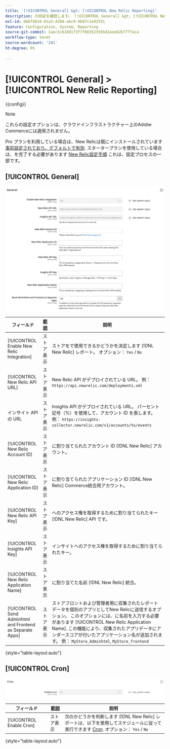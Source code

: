 ```yaml
---
title: '[!UICONTROL General] &gt; [!UICONTROL New Relic Reporting]'
description: の設定を確認します。 [!UICONTROL General] &gt; [!UICONTROL New Relic Reporting] コマース管理者のページ。
exl-id: d6bf4810-81a3-420d-abc9-9b87c1e92551
feature: Configuration, System, Reporting
source-git-commit: 1aec5c618d1f3f7f083523956d2aee62b777faca
workflow-type: tm+mt
source-wordcount: '241'
ht-degree: 0%

---
```


# [!UICONTROL General] > [!UICONTROL New Relic Reporting]

{{config}}

>[!NOTE]
>これらの設定オプションは、クラウドインフラストラクチャー上のAdobe Commerceには適用されません。
>
>Pro プランを利用している場合は、New Relicは既にインストールされています [事前設定されており、デフォルトで有効](https://experienceleague.adobe.com/docs/commerce-cloud-service/user-guide/monitor/new-relic/new-relic-service.html). スタータープランを使用している場合は、を完了する必要があります [New Relic設定手順](https://experienceleague.adobe.com/docs/commerce-cloud-service/user-guide/monitor/new-relic/account-management.html#configure-new-relic-for-starter-environment) これは、設定プロセスの一部です。

## [!UICONTROL General]

![一般](./assets/new-relic-reporting-general.png)<!-- zoom -->

<!-- [General](https://docs.magento.com/user-guide/reports/new-relic-reporting.html) -->

| フィールド | [範囲](../../getting-started/websites-stores-views.md#scope-settings) | 説明 |
|--- |--- |--- |
| [!UICONTROL Enable New Relic Integration] | ストア表示 | ストアをで使用できるかどうかを決定します [!DNL New Relic] レポート。 オプション： `Yes` / `No` |
| [!UICONTROL New Relic API URL] | ストア表示 | New Relic API がデプロイされている URL。 例： `https://api.newrelic.com/deployments.xml` |
| インサイト API の URL | ストア表示 | Insights API がデプロイされている URL。 パーセント記号（%）を使用して、アカウント ID を表します。 例： `https://insights-collector.newrelic.com/v1/accounts/%s/events` |
| [!UICONTROL New Relic Account ID] | ストア表示 | に割り当てられたアカウント ID [!DNL New Relic] アカウント。 |
| [!UICONTROL New Relic Application ID] | ストア表示 | に割り当てられたアプリケーション ID [!DNL New Relic] Commerce統合用アカウント。 |
| [!UICONTROL New Relic API Key] | ストア表示 | へのアクセス権を取得するために割り当てられたキー [!DNL New Relic] API です。 |
| [!UICONTROL Insights API Key] | ストア表示 | インサイトへのアクセス権を取得するために割り当てられたキー。 |
| [!UICONTROL New Relic Application Name] | ストア表示 | に割り当てた名前 [!DNL New Relic] 統合。 |
| [!UICONTROL Send Adminhtml and Frontend as Separate Apps] | ストア表示 | ストアフロントおよび管理者用に収集されたレポートデータを個別のアプリとしてNew Relicに送信するオプション。 このオプションには、に名前を入力する必要があります [!UICONTROL New Relic Application Name]. この機能により、収集されたアプリデータにアンダースコアが付いたアプリケーション名が追加されます。 例： `MyStore_Adminhtml`, `MyStore_frontend` |

{style="table-layout:auto"}

## [!UICONTROL Cron]

![Cron](./assets/new-relic-reporting-cron.png)<!-- zoom -->

<!-- Cron](https://docs.magento.com/user-guide/system/cron.html) -->

| フィールド | [範囲](../../getting-started/websites-stores-views.md#scope-settings) | 説明 |
|--- |--- |--- |
| [!UICONTROL Enable Cron] | ストア表示 | 次のかどうかを判断します [!DNL New Relic] レポートは、以下を使用してスケジュールに従って実行できます [Cron](../../systems/cron.md). オプション： `Yes` / `No` |

{style="table-layout:auto"}
